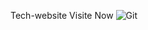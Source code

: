 Tech-website Visite Now
![Git](https://user-images.githubusercontent.com/96912713/192920717-c8491e55-88c2-4623-8519-b855a7311749.PNG)
